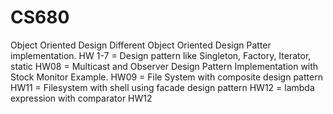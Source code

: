 # CS680
Object Oriented Design
Different Object Oriented Design Patter implementation.
HW 1-7 = Design pattern like Singleton, Factory, Iterator, static
HW08 = Multicast and Observer Design Pattern Implementation with Stock Monitor
Example.
HW09 = File System with composite design pattern
HW11 = Filesystem with shell using facade design pattern
HW12 =  lambda expression with comparator HW12
